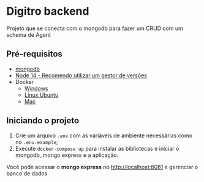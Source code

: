# Digitro backend

Projeto que se conecta com o mongodb para fazer um CRUD com um schema de Agent

## Pré-requisitos

- [mongodb](https://www.mongodb.com/cloud/atlas/lp/try4?utm_source=google&utm_campaign=search_gs_pl_evergreen_atlas_general_prosp-brand_gic-null_amers-br_ps-all_desktop_eng_lead&utm_term=mongo%20download&utm_medium=cpc_paid_search&utm_ad=p&utm_ad_campaign_id=1718986516&adgroup=80209769883&cq_cmp=1718986516&gclid=Cj0KCQjwk7ugBhDIARIsAGuvgPacHafgUARg9K4YqEXj7P0gho49lTj6qBr8i82xLIooImGnCBNvnUIaAs2vEALw_wcB)
- [Node 14 - Recomendo utilizar um gestor de versões](https://nodejs.dev/pt/download/package-manager)
- Docker
  - [Windows](https://www.docker.com/products/docker-desktop/)
  - [Linux Ubuntu](https://docs.docker.com/engine/install/ubuntu/)
  - [Mac](https://docs.docker.com/desktop/install/mac-install/)

## Iniciando o projeto

1. Crie um arquivo `.env` com as variáveis de ambiente necessárias como no `.env.example`;
2. Execute `docker-compose up` para instalar as bibliotecas e iniciar o mongodb, mongo express e a aplicação.

Você pode acessar o **mongo express** no [http://localhost:8081](http://localhost:8081) e gerenciar o banco de dados
